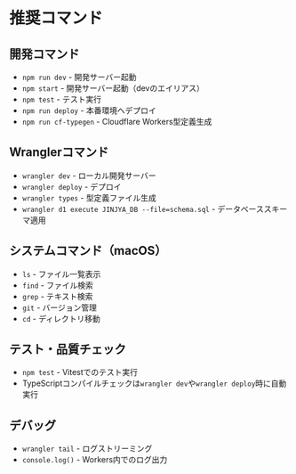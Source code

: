 # 推奨コマンド

## 開発コマンド
- `npm run dev` - 開発サーバー起動
- `npm start` - 開発サーバー起動（devのエイリアス）
- `npm test` - テスト実行
- `npm run deploy` - 本番環境へデプロイ
- `npm run cf-typegen` - Cloudflare Workers型定義生成

## Wranglerコマンド
- `wrangler dev` - ローカル開発サーバー
- `wrangler deploy` - デプロイ
- `wrangler types` - 型定義ファイル生成
- `wrangler d1 execute JINJYA_DB --file=schema.sql` - データベーススキーマ適用

## システムコマンド（macOS）
- `ls` - ファイル一覧表示
- `find` - ファイル検索
- `grep` - テキスト検索
- `git` - バージョン管理
- `cd` - ディレクトリ移動

## テスト・品質チェック
- `npm test` - Vitestでのテスト実行
- TypeScriptコンパイルチェックは`wrangler dev`や`wrangler deploy`時に自動実行

## デバッグ
- `wrangler tail` - ログストリーミング
- `console.log()` - Workers内でのログ出力